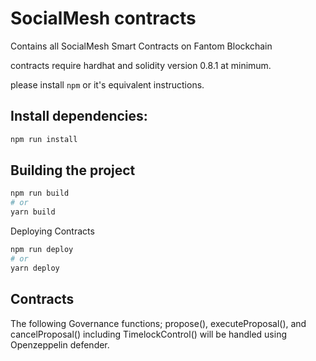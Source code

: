 # SocialMesh contracts
Contains all SocialMesh Smart Contracts on Fantom Blockchain

contracts require hardhat and solidity version 0.8.1 at minimum.

please install `npm` or it's equivalent instructions.

## Install dependencies:

```bash
npm run install
```


## Building the project


```bash
npm run build
# or
yarn build
```


Deploying Contracts
```bash
npm run deploy
# or
yarn deploy
```
## Contracts 
The following Governance functions; propose(), executeProposal(), and cancelProposal() including TimelockControl() will be handled using Openzeppelin defender.
